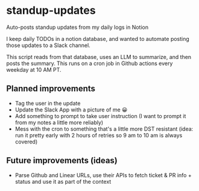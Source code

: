 # standup-updates

Auto-posts standup updates from my daily logs in Notion

I keep daily TODOs in a notion database, and wanted to automate posting those updates to a Slack channel.

This script reads from that database, uses an LLM to summarize, and then posts the summary. This runs on a cron job in Github actions every weekday at 10 AM PT.

## Planned improvements
* Tag the user in the update
* Update the Slack App with a picture of me 😀
* Add something to prompt to take user instruction (I want to prompt it from my notes a little more reliably)
* Mess with the cron to something that's a little more DST resistant (idea: run it pretty early with 2 hours of retries so 9 am to 10 am is always covered)

## Future improvements (ideas)
* Parse Github and Linear URLs, use their APIs to fetch ticket & PR info + status and use it as part of the context
